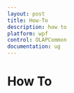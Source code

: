 ```yaml
---
layout: post
title: How-To
description: how to
platform: wpf
control: OLAPCommon
documentation: ug
---
```


# How To

